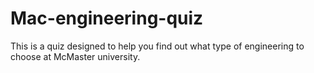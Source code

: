 # Mac-engineering-quiz
This is a quiz designed to help you find out what type of engineering to choose at McMaster university.

